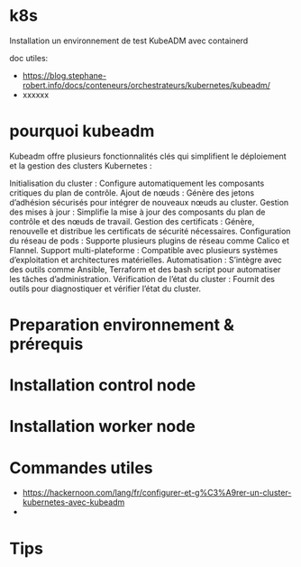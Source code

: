 # k8s
Installation un environnement de test KubeADM avec containerd

doc utiles:
- https://blog.stephane-robert.info/docs/conteneurs/orchestrateurs/kubernetes/kubeadm/
- xxxxxx


# pourquoi kubeadm
Kubeadm offre plusieurs fonctionnalités clés qui simplifient le déploiement et la gestion des clusters Kubernetes :

Initialisation du cluster : Configure automatiquement les composants critiques du plan de contrôle.
Ajout de nœuds : Génère des jetons d’adhésion sécurisés pour intégrer de nouveaux nœuds au cluster.
Gestion des mises à jour : Simplifie la mise à jour des composants du plan de contrôle et des nœuds de travail.
Gestion des certificats : Génère, renouvelle et distribue les certificats de sécurité nécessaires.
Configuration du réseau de pods : Supporte plusieurs plugins de réseau comme Calico et Flannel.
Support multi-plateforme : Compatible avec plusieurs systèmes d’exploitation et architectures matérielles.
Automatisation : S’intègre avec des outils comme Ansible, Terraform et des bash script pour automatiser les tâches d’administration.
Vérification de l’état du cluster : Fournit des outils pour diagnostiquer et vérifier l’état du cluster.

# Preparation environnement & prérequis

# Installation control node

# Installation worker node

# Commandes utiles
- https://hackernoon.com/lang/fr/configurer-et-g%C3%A9rer-un-cluster-kubernetes-avec-kubeadm
- 
# Tips
